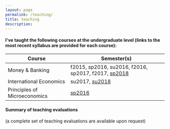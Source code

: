 ```yaml
---
layout: page
permalink: /teaching/
title: teaching
description: 
---
```


#### I've taught the following courses at the undergraduate level (links to the most recent syllabus are provided for each course):

 Course                        | Semester(s)                                         
-------------------------------|-----------------------------------------------------
 Money & Banking               | f2015, sp2016, su2016, f2016, sp2017, f2017, [sp2018](https://drive.google.com/open?id=1-KsqTI43-Aj7o74THp9516iQazxGA0Fp)
 International Economics       | su2017, [su2018](https://drive.google.com/open?id=19bNOvuJUcOuJfaMDThSlAZXRHv24Qy5o)
 Principles of Microeconomics | [sp2016](https://drive.google.com/open?id=1djcMuDbCogYAHh9QyxppcZCMu40k0WLL)

#### Summary of teaching evaluations
(a complete set of teaching evaluations are available upon request)

<script type="text/javascript" src="https://www.gstatic.com/charts/loader.js">
    
    google.charts.load('current', {
        'packages': ['bar']
      });
      google.charts.setOnLoadCallback(drawChart);

      function drawChart() {
        var data = google.visualization.arrayToDataTable([
          ["Semester", "Hamalainen", "ECON Average"],
          ["Fall 2015", 5.4, 5.1],
          ["Spring 2016", 5.45, 5.2],
          ["Summer 2016", 5.6, 5.2],
          ["Fall 2016", 5.3, 5.2],
          ["Spring 2017", 5.6, 5.2],
          ["Summer 2017", 5.4, 5.4],
          ["Fall 2017", 5.5, 5.1],
          ["Spring 2018", 5.8, 5.1],
          ["Summer 2018", 5.4, 5.2],
        ]);

        var options = {
          chart: {
            title: 'Course Evaluations',
            subtitle: 'Instructor Questions (2015-2018)',
          },
          bars: 'horizontal', // Required for Material Bar Charts.
          hAxis: {
            format: 'decimal',
            viewWindow: {
              min: 4.5,
              max: 6
            },
            ticks: [4.5, 5.0, 5.5, 6]
          },
          height: 400,
          colors: ['#5DADE2', '#7F8C8D']
        };

        var chart = new google.charts.Bar(document.getElementById('chart_div'));

        chart.draw(data, google.charts.Bar.convertOptions(options));

        var btns = document.getElementById('btn-group');

        btns.onclick = function(e) {

          if (e.target.tagName === 'BUTTON') {
            options.hAxis.format = e.target.id === 'none' ? '' : e.target.id;
            chart.draw(data, google.charts.Bar.convertOptions(options));
          }
        }
      }
      
</script>

